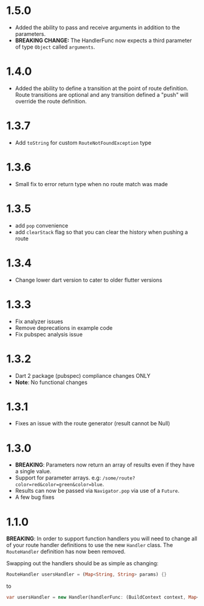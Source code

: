 # 1.5.0
- Added the ability to pass and receive arguments in addition to the parameters.
- **BREAKING CHANGE:** The HandlerFunc now expects a third parameter of type `Object` called `arguments`.

# 1.4.0
- Added the ability to define a transition at the point of route definition. Route transitions are optional and any transition defined a "push" will override the route definition.

# 1.3.7
- Add `toString` for custom `RouteNotFoundException` type

# 1.3.6
- Small fix to error return type when no route match was made

# 1.3.5
- add `pop` convenience
- add `clearStack` flag so that you can clear the history when pushing a route

# 1.3.4
- Change lower dart version to cater to older flutter versions

# 1.3.3
- Fix analyzer issues
- Remove deprecations in example code
- Fix pubspec analysis issue

# 1.3.2
- Dart 2 package (pubspec) compliance changes ONLY
- **Note**: No functional changes

# 1.3.1
- Fixes an issue with the route generator (result cannot be Null)

# 1.3.0
- **BREAKING**: Parameters now return an array of results even if they have a single value.
- Support for parameter arrays. e.g: `/some/route?color=red&color=green&color=blue`.
- Results can now be passed via `Navigator.pop` via use of a `Future`.
- A few bug fixes

# 1.1.0

**BREAKING**: In order to support function handlers you will need to change all of your route
handler definitions to use the new `Handler` class. The `RouteHandler` definition has now been
removed.

Swapping out the handlers should be as simple as changing:

```dart
RouteHandler usersHandler = (Map<String, String> params) {}
```

to

```dart
var usersHandler = new Handler(handlerFunc: (BuildContext context, Map<String, dynamic> params) {});
```
